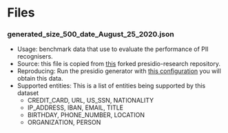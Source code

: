 # Files
### generated_size_500_date_August_25_2020.json
* Usage: benchmark data that use to evaluate the performance of PII recognisers.
* Source: this file is copied from [this](https://github.com/gabechu/presidio-research/tree/master/data) forked presidio-research repository. 
* Reproducing: Run the presidio generator with [this configuration](https://github.com/gabechu/presidio-research/blob/master/benchmark/generate_data.py) you will obtain this data.
* Supported entities: This is a list of entities being supported by this dataset
    - CREDIT_CARD, URL, US_SSN, NATIONALITY
    - IP_ADDRESS, IBAN, EMAIL, TITLE
    - BIRTHDAY, PHONE_NUMBER, LOCATION
    - ORGANIZATION, PERSON

